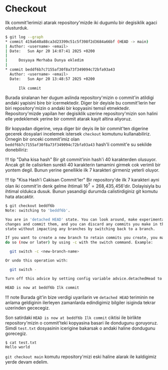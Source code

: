 # Checkout

Ilk commit'lerimizi atarak repository'mizde iki dugumlu bir degisiklik agaci olusturduk.

```bash
$ git log --graph
* commit 419a640a88ca3d23399c51c5f398f2d3684a66bf (HEAD -> main)
| Author: <username> <email>
| Date:   Sun Apr 20 14:07:41 2025 +0200
| 
|     Dosyaya Merhaba Dunya ekledim
| 
* commit beddf6b7c7155af30f8a73f349094c72bfa93a43
  Author: <username> <email>
  Date:   Sun Apr 20 13:48:57 2025 +0200
  
      Ilk commit
```

Burada siralanan her dugum aslinda repository'mizin o commit'in atildigi andaki yapisini bire bir icermektedir. Diger bir deyisle bu commit'lerin her biri repository'mizin o andaki bir kopyasini temsil etmektedir. Repository'mizde yapilan her degisiklik uzerine repository'mizin son halini elle yedeklemek yerine bir commit atarak kayit altina aliyoruz.

Bir kopyadan digerine, veya diger bir deyis ile bir commit'ten digerine gecerek dosyalari incelemek istersek `checkout` komutunu kullanabiliriz. Ornegin bir onceki commit'imiz olan `beddf6b7c7155af30f8a73f349094c72bfa93a43` hash'li commit'e su sekilde donebiliriz:

!!! tip "Daha kisa hash"
    Bir git commit'inin hash'i 40 karakterden olusuyor. Ancak git ile calisirken surekli 40 karakterin tamamini girmek cok verimli bir yontem degil. Bunun yerine genellikle ilk 7 karakteri girmeniz yeterli oluyor.
    
!!! tip "Kisa Hash'i Cakisan Commit'ler"
    Bir repository'de ilk 7 karakteri ayni olan iki commit'in denk gelme ihtimali $16^7 = 268,\!435,\!456$'dir. Dolayisiyla bu ihtimal oldukca dusuk. Bunun yasandigi durumda calistirdiginiz git komutu hata atacaktir.

```bash
$ git checkout beddf6b
Note: switching to 'beddf6b'.

You are in 'detached HEAD' state. You can look around, make experimental
changes and commit them, and you can discard any commits you make in this
state without impacting any branches by switching back to a branch.

If you want to create a new branch to retain commits you create, you may
do so (now or later) by using -c with the switch command. Example:

  git switch -c <new-branch-name>

Or undo this operation with:

  git switch -

Turn off this advice by setting config variable advice.detachedHead to false

HEAD is now at beddf6b Ilk commit
```

!!! note 
    Burada git'in bize verdigi uyarilarin ve `detached HEAD` teriminin ne anlama geldiginin ilerleyen zamanlarda edindigimiz bilgiler isiginda tekrar uzerinden gececegiz.

Son satirdaki `HEAD is now at beddf6b Ilk commit` ciktisi ile birlikte repository'mizin o commit'teki kopyasina basari ile dondugunu goruyoruz. Simdi `test.txt` dosyasinin icerigine bakarsak o andaki haline dondugunu gorecegiz.

```bash
$ cat test.txt
Hello world
```

`git checkout main` komutu repository'mizi eski haline alarak ile kaldigimiz yerde devam edelim.